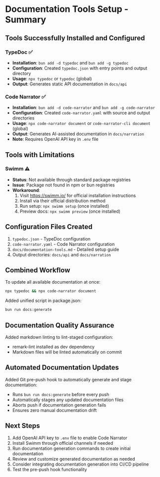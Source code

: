 # Documentation Tools Setup - Summary

## Tools Successfully Installed and Configured

### TypeDoc ✅
- **Installation**: `bun add -d typedoc` and `bun add -g typedoc`
- **Configuration**: Created `typedoc.json` with entry points and output directory
- **Usage**: `npx typedoc` or `typedoc` (global)
- **Output**: Generates static API documentation in `docs/api`

### Code Narrator ✅
- **Installation**: `bun add -d code-narrator` and `bun add -g code-narrator`
- **Configuration**: Created `code-narrator.yaml` with source and output directories
- **Usage**: `npx code-narrator document` or `code-narrator-cli document` (global)
- **Output**: Generates AI-assisted documentation in `docs/narration`
- **Note**: Requires OpenAI API key in `.env` file

## Tools with Limitations

### Swimm ⚠️
- **Status**: Not available through standard package registries
- **Issue**: Package not found in npm or bun registries
- **Workaround**: 
  1. Visit https://swimm.io/ for official installation instructions
  2. Install via their official distribution method
  3. Run setup: `npx swimm setup` (once installed)
  4. Preview docs: `npx swimm preview` (once installed)

## Configuration Files Created

1. `typedoc.json` - TypeDoc configuration
2. `code-narrator.yaml` - Code Narrator configuration
3. `docs/documentation-tools.md` - Detailed setup guide
4. Output directories: `docs/api` and `docs/narration`

## Combined Workflow

To update all available documentation at once:
```bash
npx typedoc && npx code-narrator document
```

Added unified script in package.json:
```bash
bun run docs:generate
```

## Documentation Quality Assurance

Added markdown linting to lint-staged configuration:
- remark-lint installed as dev dependency
- Markdown files will be linted automatically on commit

## Automated Documentation Updates

Added Git pre-push hook to automatically generate and stage documentation:
- Runs `bun run docs:generate` before every push
- Automatically stages any updated documentation files
- Aborts push if documentation generation fails
- Ensures zero manual documentation drift

## Next Steps

1. Add OpenAI API key to `.env` file to enable Code Narrator
2. Install Swimm through official channels if needed
3. Run documentation generation commands to create initial documentation
4. Review and customize generated documentation as needed
5. Consider integrating documentation generation into CI/CD pipeline
6. Test the pre-push hook functionality